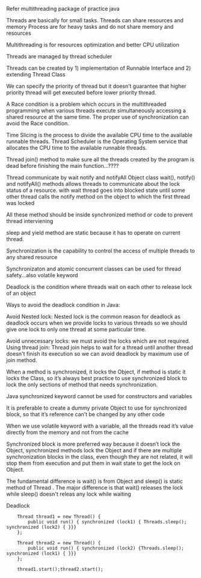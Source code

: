 Refer multithreading package of practice java

Threads are basically for small tasks. Threads can share resources and memory
Process are for heavy tasks and do not share memory and resources

Multithreading is for resources optimization and better CPU utilization

Threads are managed by thread scheduler

Threads can be created by 1) implementation of  Runnable Interface and 2) extending Thread Class 

We can specify the priority of thread but it doesn’t guarantee that higher priority thread will get executed before lower priority thread.

A Race condition is a problem which occurs in the multithreaded programming when various threads execute simultaneously accessing a shared resource at the same time. The proper use of synchronization can avoid the Race condition.

Time Slicing is the process to divide the available CPU time to the available runnable threads. 
Thread Scheduler is the Operating System service that allocates the CPU time to the available runnable threads.

Thread join() method to make sure all the threads created by the program is dead before finishing the main function...????

Thread communicate by wait notify and notifyAll 
Object class wait(), notify() and notifyAll() methods allows threads to communicate about the lock status of a resource. 
with wait thread goes into blocked state until some other thread calls the notify method on the object to which the first thread was locked

All these method should be inside synchronized method or code to prevent thread interviening

sleep and yield method are static because it has to operate on current thread.

Synchronization is the capability to control the access of multiple threads to any shared resource

Synchronizaton and atomic concurrent classes can be used for thread safety...also volatile keyword 	

Deadlock is the condition where threads wait on each other to release lock of an object

Ways to avoid the deadlock condition in Java:

Avoid Nested lock: Nested lock is the common reason for deadlock as deadlock occurs when we provide locks to various threads so we should give one lock to only one thread at some particular time.
	
Avoid unnecessary locks: we must avoid the locks which are not required.
Using thread join: Thread join helps to wait for a thread until another thread doesn't finish its execution so we can avoid deadlock by maximum use of join method.

When a method is synchronized, it locks the Object, if method is static it locks the Class, so it’s always best practice to use synchronized block to lock the only sections of method that needs synchronization.

Java synchronized keyword cannot be used for constructors and variables

It is preferable to create a dummy private Object to use for synchronized block, so that it’s reference can’t be changed by any other code

When we use volatile keyword with a variable, all the threads read it’s value directly from the memory and not from the cache

Synchronized block is more preferred way because it doesn’t lock the Object, synchronized methods lock the Object and if there are multiple synchronization blocks in the class, even though they are not related, it will stop them from execution and put them in wait state to get the lock on Object.



The fundamental difference is wait() is from Object and sleep() is static method of Thread . The major difference is that wait() releases the lock while sleep() doesn't releas any lock while waiting



Deadlock

        Thread thread1 = new Thread() {
            public void run() { synchronized (lock1) { Threads.sleep(); synchronized (lock2) { }}}
        };

        Thread thread2 = new Thread() {
            public void run() { synchronized (lock2) {Threads.sleep(); synchronized (lock1) { }}}
        };

        thread1.start();thread2.start();


